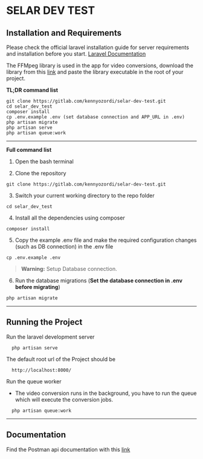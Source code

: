 # SELAR DEV TEST

## Installation and Requirements

Please check the official laravel installation guide for server requirements and installation before you start. [Laravel Documentation](https://laravel.com/docs/7.x)

The FFMpeg library is used in the app for video conversions, download the library from this [link](https://ffmpeg.org/download.html) and paste the library executable in the root of your project.

**TL;DR command list**

```
git clone https://gitlab.com/kennyozordi/selar-dev-test.git
cd selar_dev_test
composer install
cp .env.example .env (set database connection and APP_URL in .env)
php artisan migrate
php artisan serve
php artisan queue:work
```

---

**Full command list**

1. Open the bash terminal

2. Clone the repository

```
git clone https://gitlab.com/kennyozordi/selar-dev-test.git
```

3. Switch your current working directory to the repo folder

```
cd selar_dev_test
```

4. Install all the dependencies using composer

```
composer install
```

5. Copy the example .env file and make the required configuration changes (such as DB connection) in the .env file

```
cp .env.example .env
```

> **Warning:** Setup Database connection.

6. Run the database migrations (**Set the database connection in .env before migrating**)

```
php artisan migrate
```

---

## Running the Project

Run the laravel development server

```
  php artisan serve
```

The default root url of the Project should be

```
  http://localhost:8000/
```

Run the queue worker

-   The video conversion runs in the background, you have to run the queue which will execute the conversion jobs.

```
  php artisan queue:work
```

---

## Documentation

Find the Postman api documentation with this [link](https://documenter.getpostman.com/view/9974498/2s935prPRH)
